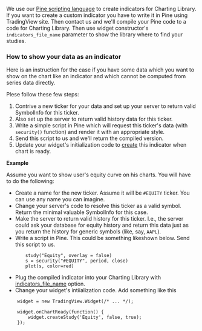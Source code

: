 We use our [Pine scripting language](https://www.tradingview.com/study-script-reference/) to create indicators for Charting Library. If you want to create a custom indicator you have to write it in Pine using TradingView site. Then contact us and we'll compile your Pine code to a code for Charting Library. Then use widget constructor's `indicators_file_name` parameter to show the library where to find your studies.


### How to show your data as an indicator

Here is an instruction for the case if you have some data which you want to show on the chart like an indicator and which cannot be computed from series data directly.

Plese follow these few steps:

  1. Contrive a new ticker for your data and set up your server to return valid SymbolInfo for this ticker.
  2. Also set up the server to return valid history data for this ticker.
  3. Write a simple script in Pine which will request this ticker's data (with `security()` function) and render it with an appropriate style.
  4. Send this script to us and we'll return the compiled version.
  5. Update your widget's initialization code to [create](https://github.com/tradingview/charting_library/wiki/Widget-Methods#createstudyname-forceoverlay-lock-inputs-callback-overrides) this indicator when chart is ready.

**Example**

Assume you want to show user's equity curve on his charts. You will have to do the following:

* Create a name for the new ticker. Assume it will be `#EQUITY` ticker. You can use any name you can imagine.
* Change your server's code to resolve this ticker as a valid symbol. Return the minimal valuable  SymbolInfo for this case.
* Make the server to return valid history for this ticker. I.e., the server could ask your database for equity history and return this data just as you return the history for generic symbols (like, say, `AAPL`).
* Write a script in Pine. This could be something likeshown below. Send this script to us.
```
       study("Equity", overlay = false)
       s = security("#EQUITY", period, close)
       plot(s, color=red)
```
* Plug the compiled indicator into your Charting Library with [indicators_file_name](https://github.com/tradingview/charting_library/wiki/Widget-Constructor#indicators_file_name) option.
* Change your widget's intiialization code. Add something like this
```
    widget = new TradingView.Widget(/* ... */);

    widget.onChartReady(function() {
        widget.createStudy('Equity', false, true);
    });
```
```